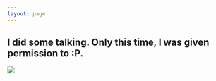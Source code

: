 ```yaml
---
layout: page
---
```


## I did some talking. Only this time, I was given permission to :P. 

<a href="http://www.youtube.com/watch?feature=player_embedded&v=KwfW00WIrLc" target="_blank">
  <img align="middle" src="http://img.youtube.com/vi/KwfW00WIrLc/0.jpg" class="center"/>
</a>
